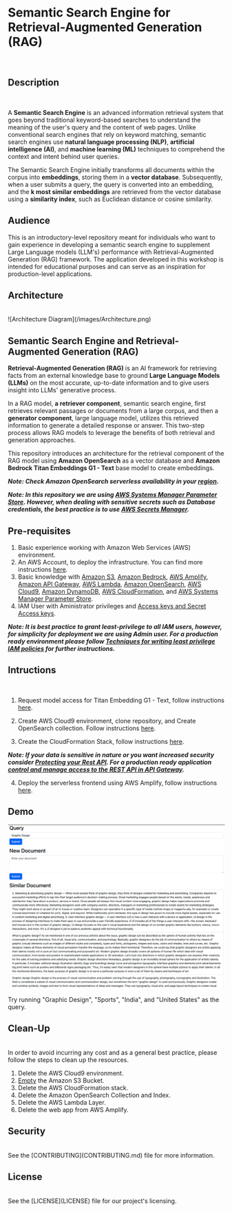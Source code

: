 # Semantic Search Engine for Retrieval-Augmented Generation (RAG)
</br>

## Description
</br>

A **Semantic Search Engine** is an advanced information retrieval system that goes beyond traditional keyword-based searches to understand the meaning of the user's query and the content of web pages. Unlike conventional search engines that rely on keyword matching, semantic search engines use **natural language processing (NLP)**, **artificial intelligence (AI)**, and **machine learning (ML)** techniques to comprehend the context and intent behind user queries.

The Semantic Search Engine initially transforms all documents within the corpus into **embeddings**, storing them in a **vector database**. Subsequently, when a user submits a query, the query is converted into an embedding, and the **k most similar embeddings** are retrieved from the vector database using a **similarity index**, such as Euclidean distance or cosine similarity.

## Audience

This is an introductory-level repository meant for individuals who want to gain experience in developing a semantic search engine to supplement Large Language models (LLM's) performance with Retrieval-Augmented Generation (RAG) framework. The application developed in this workshop is intended for educational purposes and can serve as an inspiration for production-level applications.

## Architecture
</br>
![Architecture Diagram](/images/Architecture.png)

## Semantic Search Engine and Retrieval-Augmented Generation (RAG)

**Retrieval-Augmented Generation (RAG)** is an AI framework for retrieving facts from an external knowledge base to ground **Large Language Models (LLMs)** on the most accurate, up-to-date information and to give users insight into LLMs' generative process.

In a RAG model, **a retriever component**, semantic search engine, first retrieves relevant passages or documents from a large corpus, and then a **generator component**, large language model, utilizes this retrieved information to generate a detailed response or answer. This two-step process allows RAG models to leverage the benefits of both retrieval and generation approaches.

This repository introduces an architecture for the retrieval component of the RAG model using **Amazon OpenSearch** as a vector database and **Amazon Bedrock Titan Embeddings G1 - Text** base model to create embeddings.

***Note: Check Amazon OpenSearch serverless availability in your [region](https://aws.amazon.com/about-aws/whats-new/2023/01/amazon-opensearch-serverless-available/).***

***Note: In this repository we are using [AWS Systems Manager Parameter Store](https://docs.aws.amazon.com/systems-manager/latest/userguide/systems-manager-parameter-store.html). However, when dealing with sensitive secrets such as Database credentials, the best practice is to use [AWS Secrets Manager](https://aws.amazon.com/secrets-manager/).***

## Pre-requisites

1. Basic experience working with Amazon Web Services (AWS) environment.
2. An AWS Account, to deploy the infrastructure. You can find more instructions [here](https://aws.amazon.com/free/).
3. Basic knowledge with [Amazon S3](https://aws.amazon.com/s3/), [Amazon Bedrock](https://aws.amazon.com/bedrock/), [AWS Amplify](https://aws.amazon.com/amplify/), [Amazon API Gateway](https://aws.amazon.com/api-gateway/), [AWS Lambda](https://aws.amazon.com/pm/lambda/), [Amazon OpenSearch](https://aws.amazon.com/opensearch-service/), [AWS Cloud9](https://aws.amazon.com/pm/cloud9/), [Amazon DynamoDB](https://aws.amazon.com/pm/dynamodb), [AWS CloudFormation](https://aws.amazon.com/cloudformation/), and [AWS Systems Manager Parameter Store](https://docs.aws.amazon.com/systems-manager/latest/userguide/systems-manager-parameter-store.html).
4. IAM User with Aministrator privileges and [Access keys and Secret Access keys](https://docs.aws.amazon.com/IAM/latest/UserGuide/id_credentials_access-keys.html#Using_CreateAccessKey_CLIAPI). 

***Note: It is best practice to grant least-privilege to all IAM users, however, for simplicity for deployment we are using Admin user. For a production ready environment please follow [Techniques for writing least privilege IAM policies](https://aws.amazon.com/blogs/security/techniques-for-writing-least-privilege-iam-policies/) for further instructions.***

## Intructions
</br>

1. Request model access for Titan Embedding G1 - Text, follow instructions [here](https://docs.aws.amazon.com/bedrock/latest/userguide/model-access.html). 

2. Create AWS Cloud9 environment, clone repository, and Create OpenSearch collection. Follow instructions [here](/scripts/README.md).

3. Create the CloudFormation Stack, follow instructions [here](/cfn_stack/README.md).

***Note: If your data is sensitive in nature or you want increased security consider [Protecting your Rest API](https://docs.aws.amazon.com/apigateway/latest/developerguide/rest-api-protect.html). For a production ready application [control and manage access to the REST API in API Gateway](https://docs.aws.amazon.com/apigateway/latest/developerguide/apigateway-control-access-to-api.html).***

4. Deploy the serverless frontend using AWS Amplify, follow instructions [here](/frontend/README.md).

## Demo

![Demo](/images/demo.png)

Try running "Graphic Design", "Sports", "India", and "United States" as the query.

## Clean-Up
</br>
In order to avoid incurring any cost and as a general best practice, please follow the steps to clean up the resources.

1. Delete the AWS Cloud9 environment. 
2. [Empty](https://docs.aws.amazon.com/AmazonS3/latest/userguide/empty-bucket.html) the Amazon S3 Bucket.
3. Delete the AWS CloudFormation stack.
4. Delete the Amazon OpenSearch Collection and Index.
5. Delete the AWS Lambda Layer. 
6. Delete the web app from AWS Amplify.

## Security
</br>
See the [CONTRIBUTING](CONTRIBUTING.md) file for more information.

## License
</br>
See the [LICENSE](LICENSE) file for our project's licensing.
